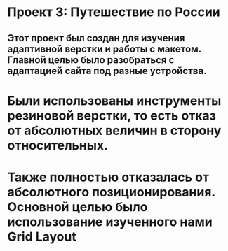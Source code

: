 # Проект 3: Путешествие по России

## Этот проект был создан для изучения адаптивной верстки и работы с макетом. Главной целью было разобраться с адаптацией сайта под разные устройства.
# Были использованы инструменты резиновой верстки, то есть отказ от абсолютных величин в сторону относительных.
# Также полностью отказалась от абсолютного позиционирования. Основной целью было использование изученного нами Grid Layout
